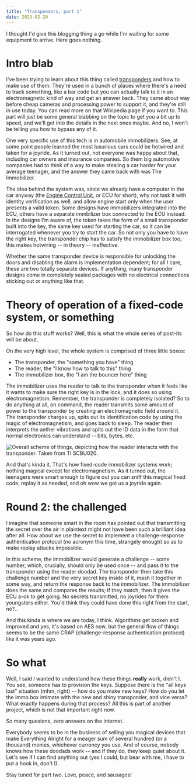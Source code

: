 ```yaml
---
title: "Transponders, part 1"
date: 2023-02-20
---
```


I thought I'd give this blogging thing a go while I'm waiting for some equipment to arrive. Here goes nothing.

# Intro blab

I've been trying to learn about this thing called [transponders](https://en.wikipedia.org/wiki/Transponder) and how to make use of them. They're used in a bunch of places where there's a need to track something, like a bar code but you can actually talk to it in an electromagnetic kind of way and get an answer back. They came about way before cheap cameras and processing power to support it, and they're still in use today. You can read more on that Wikipedia page if you want to. This part will just be some general blabbing on the topic to get you a bit up to speed, and we'll get into the details in the next ones maybe. And no, I won't be telling you how to bypass any of it.

One very specific use of this tech is in automobile immobilizers. See, at some point people learned the most luxurious cars could be hotwired and taken for a joyride. As it turned out, not everyone was happy about that, including car owners and insurance companies. So them big automotive companies had to think of a way to make stealing a car harder for your average teenager, and the answer they came back with was The Immobilizer.

The idea behind the system was, since we already have a computer in the car anyway (the [Engine Control Unit](https://en.wikipedia.org/wiki/Engine_control_unit), or ECU for short), why not task it with identity verification as well, and allow engine start only when the user presents a valid token. Some designs have immobilizers integrated into the ECU, others have a separate immbilizer box connected to the ECU instead. In the designs I'm aware of, the token takes the form of a small transponder built into the key, the same key used for starting the car, so it can be interrogated whenever you try to start the car. So not only you have to have the right key, the transponder chip has to satisfy the immobilizer box too; this makes hotwiring -- in theory -- ineffective.

Whether the same transponder device is responsible for unlocking the doors and disabling the alarm is implementation dependent; for all I care, these are two totally separate devices. If anything, many transponder designs come in completely sealed packages with no electrical connections sticking out or anything like that.

# Theory of operation of a fixed-code system, or something

So how do this stuff works? Well, this is what the whole series of post-its will be about.

On the very high level, the whole system is comprised of three little boxes:

* The transponder, the "something you have" thing
* The reader, the "I know how to talk to this" thing
* The immobilizer box, the "I am the bouncer here" thing

The immobilizer uses the reader to talk to the transponder when it feels like it wants to make sure the right key is in the lock, and it does so using electromagnetism. Remember, the transponder is completely isolated? So to do anything at all, on command, the reader transmits some amount of power to the transponder by creating an electromagnetic field around it. The transponder charges up, spits out its identification code by using the magic of electromagnetism, and goes back to sleep. The reader then interprets the aether vibrations and spits out the ID data in the form that normal electronics can understand -- bits, bytes, etc.

![Overall scheme of things, depicting how the reader interacts with the transponder. Taken from TI SCBU020.](/blarg/assets/20230220/overall-scheme-of-things.png)

And that's kinda it. That's how fixed-code immobilizer systems work; nothing magical except for electromagnetism. As it turned out, the teenagers were smart enough to figure out you can sniff this magical fixed code, replay it as needed, and oh wow we got us a joyride again.

# Round 2: the challenged

I imagine that someone smart in the room has pointed out that transmitting the secret over the air in plaintext might not have been such a brilliant idea after all. How about we use the secret to implement a challenge-response authentication protocol (no acronym this time, strangely enough) so as to make replay attacks impossible.

In this scheme, the immobilizer would generate a challenge -- some number, which, crucially, should only be used once -- and pass it to the transponder using the reader doodad. The transponder then take this challenge number and the very secret key inside of it, mash it together in some way, and return the response back to the immobilizer. The immobilizer does the same and compares the results; if they match, then it gives the ECU a-ok to get going. No secrets transmitted, no joyrides for them youngsters either. You'd think they could have done this right from the start, no?..

And this kinda is where we are today, I think. Algorithms get broken and improved and yes, it's based on AES now, but the general flow of things seems to be the same CRAP (challenge-response authentication protocol) like it was years ago.

# So what

Well, I said I wanted to understand how these things **really** work, didn't I. You see, someone has to provision the keys. Suppose there is the "all keys lost" situation (mhm, right) -- how do you make new keys? How do you let the immo box intimate with the new and shiny transponder, and vice versa? What exactly happens during that process? All this is part of another project, which is not that important right now.

So many quesions, zero answers on the internet.

Everybody seems to be in the business of selling you magical devices that make Everything Alright for a meager sum of several hundred (or a thousand) monies, whichever currency you use. And of course, nobody knows how these doodads work -- and if they do, they keep quiet about it. Let's see if I can find anything out (yes I could, but bear with me, I have to put a hook in, don't I).

Stay tuned for part two. Love, peace, and sausages!
